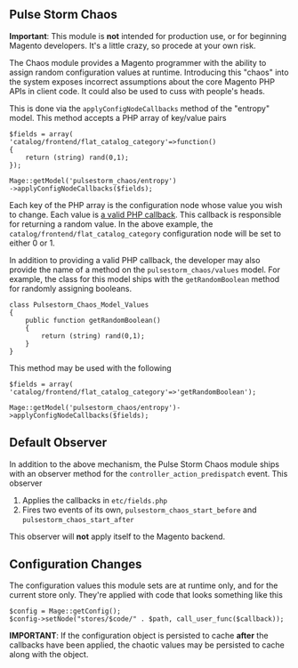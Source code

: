 Pulse Storm Chaos
--------------------------------------------------
**Important**: This module is **not** intended for production use, or for beginning Magento developers.  It's a little crazy, so procede at your own risk.

The Chaos module provides a Magento programmer with the ability to assign random configuration values at runtime.  Introducing this "chaos" into the system exposes incorrect assumptions about the core Magento PHP APIs in client code. It could also be used to cuss with people's heads. 

This is done via the `applyConfigNodeCallbacks` method of the "entropy" model. This method accepts a PHP array of key/value pairs

    $fields = array(
    'catalog/frontend/flat_catalog_category'=>function()
    {
        return (string) rand(0,1);
    });
    
    Mage::getModel('pulsestorm_chaos/entropy')
    ->applyConfigNodeCallbacks($fields);

Each key of the PHP array is the configuration node whose value you wish to change.  Each value is <a href="http://php.net/manual/en/language.types.callable.php">a valid PHP callback</a>.  This callback is responsible for returning a random value.  In the above example, the `catalog/frontend/flat_catalog_category` configuration node will be set to either 0 or 1.

In addition to providing a valid PHP callback, the developer may also provide the name of a method on the `pulsestorm_chaos/values` model.  For example, the class for this model ships with the `getRandomBoolean` method for randomly assigning booleans.

    class Pulsestorm_Chaos_Model_Values
    {
        public function getRandomBoolean()
        {
            return (string) rand(0,1);
        } 
    }
    
This method may be used with the following

    $fields = array(
    'catalog/frontend/flat_catalog_category'=>'getRandomBoolean');
    
    Mage::getModel('pulsestorm_chaos/entropy')->applyConfigNodeCallbacks($fields);
    
Default Observer
--------------------------------------------------
In addition to the above mechanism, the Pulse Storm Chaos module ships with an observer method for the `controller_action_predispatch` event.  This observer

1. Applies the callbacks in `etc/fields.php`
2. Fires two events of its own, `pulsestorm_chaos_start_before` and `pulsestorm_chaos_start_after`

This observer will **not** apply itself to the Magento backend.

Configuration Changes
--------------------------------------------------
The configuration values this module sets are at runtime only, and for the current store only.  They're applied with code that looks something like this

    $config = Mage::getConfig();
    $config->setNode("stores/$code/" . $path, call_user_func($callback));
    
**IMPORTANT**: If the configuration object is persisted to cache **after** the callbacks have been applied, the chaotic values may be persisted to cache along with the object.     